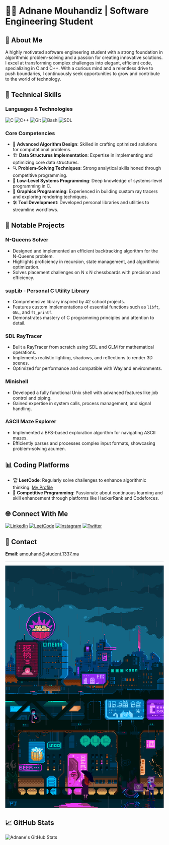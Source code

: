 # 👨‍💻 Adnane Mouhandiz | Software Engineering Student

## 👋 About Me

A highly motivated software engineering student with a strong foundation in algorithmic problem-solving and a passion for creating innovative solutions. I excel at transforming complex challenges into elegant, efficient code, specializing in C and C++. With a curious mind and a relentless drive to push boundaries, I continuously seek opportunities to grow and contribute to the world of technology.

## 🚀 Technical Skills

### Languages & Technologies
![C](https://img.shields.io/badge/C-00599C?style=for-the-badge&logo=c&logoColor=white)
![C++](https://img.shields.io/badge/C++-00599C?style=for-the-badge&logo=cplusplus&logoColor=white)
![Git](https://img.shields.io/badge/Git-F05032?style=for-the-badge&logo=git&logoColor=white)
![Bash](https://img.shields.io/badge/Bash-4EAA25?style=for-the-badge&logo=gnu-bash&logoColor=white)
![SDL](https://img.shields.io/badge/SDL-00599C?style=for-the-badge&logo=SimpleDirectMediaLayer&logoColor=white)

### Core Competencies
- 🧩 **Advanced Algorithm Design**: Skilled in crafting optimized solutions for computational problems.
- 🏗️ **Data Structures Implementation**: Expertise in implementing and optimizing core data structures.
- 🔍 **Problem-Solving Techniques**: Strong analytical skills honed through competitive programming.
- 📐 **Low-Level Systems Programming**: Deep knowledge of systems-level programming in C.
- 🎨 **Graphics Programming**: Experienced in building custom ray tracers and exploring rendering techniques.
- 🛠️ **Tool Development**: Developed personal libraries and utilities to streamline workflows.

## 🌟 Notable Projects

### N-Queens Solver
- Designed and implemented an efficient backtracking algorithm for the N-Queens problem.
- Highlights proficiency in recursion, state management, and algorithmic optimization.
- Solves placement challenges on N x N chessboards with precision and efficiency.

### supLib - Personal C Utility Library
- Comprehensive library inspired by 42 school projects.
- Features custom implementations of essential functions such as `libft`, `GNL`, and `ft_printf`.
- Demonstrates mastery of C programming principles and attention to detail.

### SDL RayTracer
- Built a RayTracer from scratch using SDL and GLM for mathematical operations.
- Implements realistic lighting, shadows, and reflections to render 3D scenes.
- Optimized for performance and compatible with Wayland environments.

### Minishell
- Developed a fully functional Unix shell with advanced features like job control and piping.
- Gained expertise in system calls, process management, and signal handling.

### ASCII Maze Explorer
- Implemented a BFS-based exploration algorithm for navigating ASCII mazes.
- Efficiently parses and processes complex input formats, showcasing problem-solving acumen.

## 📊 Coding Platforms

- 🏆 **LeetCode**: Regularly solve challenges to enhance algorithmic thinking. [My Profile](https://leetcode.com/u/RedLotusIV/)
- 🧠 **Competitive Programming**: Passionate about continuous learning and skill enhancement through platforms like HackerRank and Codeforces.

## 🌐 Connect With Me

[![LinkedIn](https://img.shields.io/badge/LinkedIn-0A66C2?style=for-the-badge&logo=linkedin&logoColor=white)](https://www.linkedin.com/in/adnan-mouhandiz-769033279/)
[![LeetCode](https://img.shields.io/badge/LeetCode-FFA116?style=for-the-badge&logo=leetcode&logoColor=white)](https://leetcode.com/u/RedLotusIV/)
[![Instagram](https://img.shields.io/badge/Instagram-E4405F?style=for-the-badge&logo=instagram&logoColor=white)](https://www.instagram.com/redlotusiv_/)
[![Twitter](https://img.shields.io/badge/Twitter-1DA1F2?style=for-the-badge&logo=twitter&logoColor=white)](https://twitter.com/RedLotusIIV)

## 📧 Contact

**Email**: amouhand@student.1337.ma

---

![Coding GIF](CyberPgif.gif)

## 📈 GitHub Stats

![Adnane's GitHub Stats](https://github-readme-stats.vercel.app/api?username=RedLotusIV&show_icons=true&theme=radical)
